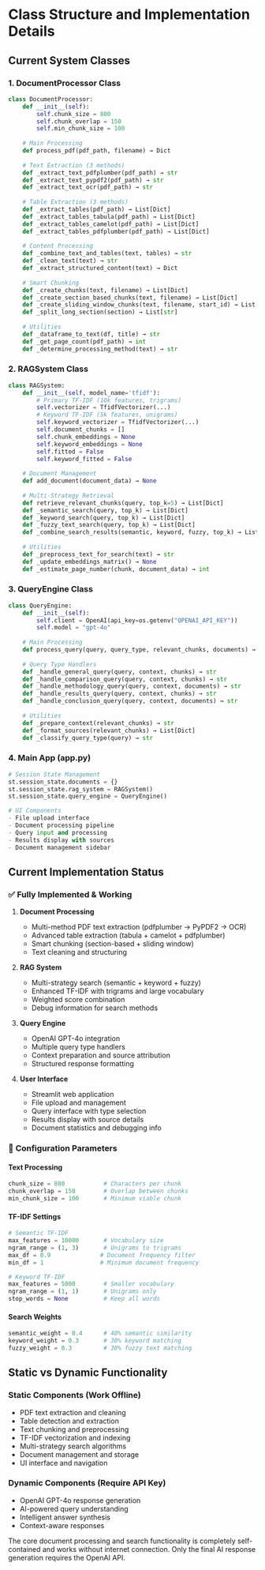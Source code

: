 # Class Structure and Implementation Details

## Current System Classes

### 1. **DocumentProcessor Class**
```python
class DocumentProcessor:
    def __init__(self):
        self.chunk_size = 800
        self.chunk_overlap = 150
        self.min_chunk_size = 100
    
    # Main Processing
    def process_pdf(pdf_path, filename) → Dict
    
    # Text Extraction (3 methods)
    def _extract_text_pdfplumber(pdf_path) → str
    def _extract_text_pypdf2(pdf_path) → str
    def _extract_text_ocr(pdf_path) → str
    
    # Table Extraction (3 methods)
    def _extract_tables(pdf_path) → List[Dict]
    def _extract_tables_tabula(pdf_path) → List[Dict]
    def _extract_tables_camelot(pdf_path) → List[Dict]
    def _extract_tables_pdfplumber(pdf_path) → List[Dict]
    
    # Content Processing
    def _combine_text_and_tables(text, tables) → str
    def _clean_text(text) → str
    def _extract_structured_content(text) → Dict
    
    # Smart Chunking
    def _create_chunks(text, filename) → List[Dict]
    def _create_section_based_chunks(text, filename) → List[Dict]
    def _create_sliding_window_chunks(text, filename, start_id) → List[Dict]
    def _split_long_section(section) → List[str]
    
    # Utilities
    def _dataframe_to_text(df, title) → str
    def _get_page_count(pdf_path) → int
    def _determine_processing_method(text) → str
```

### 2. **RAGSystem Class**
```python
class RAGSystem:
    def __init__(self, model_name='tfidf'):
        # Primary TF-IDF (10k features, trigrams)
        self.vectorizer = TfidfVectorizer(...)
        # Keyword TF-IDF (5k features, unigrams)  
        self.keyword_vectorizer = TfidfVectorizer(...)
        self.document_chunks = []
        self.chunk_embeddings = None
        self.keyword_embeddings = None
        self.fitted = False
        self.keyword_fitted = False
    
    # Document Management
    def add_document(document_data) → None
    
    # Multi-Strategy Retrieval
    def retrieve_relevant_chunks(query, top_k=5) → List[Dict]
    def _semantic_search(query, top_k) → List[Dict]
    def _keyword_search(query, top_k) → List[Dict] 
    def _fuzzy_text_search(query, top_k) → List[Dict]
    def _combine_search_results(semantic, keyword, fuzzy, top_k) → List[Dict]
    
    # Utilities
    def _preprocess_text_for_search(text) → str
    def _update_embeddings_matrix() → None
    def _estimate_page_number(chunk, document_data) → int
```

### 3. **QueryEngine Class**
```python
class QueryEngine:
    def __init__(self):
        self.client = OpenAI(api_key=os.getenv("OPENAI_API_KEY"))
        self.model = "gpt-4o"
    
    # Main Processing
    def process_query(query, query_type, relevant_chunks, documents) → Dict
    
    # Query Type Handlers
    def _handle_general_query(query, context, chunks) → str
    def _handle_comparison_query(query, context, chunks) → str
    def _handle_methodology_query(query, context, documents) → str
    def _handle_results_query(query, context, chunks) → str
    def _handle_conclusion_query(query, context, documents) → str
    
    # Utilities
    def _prepare_context(relevant_chunks) → str
    def _format_sources(relevant_chunks) → List[Dict]
    def _classify_query_type(query) → str
```

### 4. **Main App (app.py)**
```python
# Session State Management
st.session_state.documents = {}
st.session_state.rag_system = RAGSystem()
st.session_state.query_engine = QueryEngine()

# UI Components
- File upload interface
- Document processing pipeline  
- Query input and processing
- Results display with sources
- Document management sidebar
```

## Current Implementation Status

### ✅ **Fully Implemented & Working**
1. **Document Processing**
   - Multi-method PDF text extraction (pdfplumber → PyPDF2 → OCR)
   - Advanced table extraction (tabula + camelot + pdfplumber)
   - Smart chunking (section-based + sliding window)
   - Text cleaning and structuring

2. **RAG System**
   - Multi-strategy search (semantic + keyword + fuzzy)
   - Enhanced TF-IDF with trigrams and large vocabulary
   - Weighted score combination
   - Debug information for search methods

3. **Query Engine**
   - OpenAI GPT-4o integration
   - Multiple query type handlers
   - Context preparation and source attribution
   - Structured response formatting

4. **User Interface**
   - Streamlit web application
   - File upload and management
   - Query interface with type selection
   - Results display with source details
   - Document statistics and debugging info

### 🔧 **Configuration Parameters**

#### Text Processing
```python
chunk_size = 800           # Characters per chunk
chunk_overlap = 150        # Overlap between chunks  
min_chunk_size = 100       # Minimum viable chunk
```

#### TF-IDF Settings
```python
# Semantic TF-IDF
max_features = 10000       # Vocabulary size
ngram_range = (1, 3)       # Unigrams to trigrams
max_df = 0.9              # Document frequency filter
min_df = 1                # Minimum document frequency

# Keyword TF-IDF  
max_features = 5000        # Smaller vocabulary
ngram_range = (1, 1)       # Unigrams only
stop_words = None          # Keep all words
```

#### Search Weights
```python
semantic_weight = 0.4      # 40% semantic similarity
keyword_weight = 0.3       # 30% keyword matching
fuzzy_weight = 0.3         # 30% fuzzy text matching
```

## Static vs Dynamic Functionality

### **Static Components** (Work Offline)
- PDF text extraction and cleaning
- Table detection and extraction
- Text chunking and preprocessing
- TF-IDF vectorization and indexing
- Multi-strategy search algorithms
- Document management and storage
- UI interface and navigation

### **Dynamic Components** (Require API Key)
- OpenAI GPT-4o response generation
- AI-powered query understanding
- Intelligent answer synthesis
- Context-aware responses

The core document processing and search functionality is completely self-contained and works without internet connection. Only the final AI response generation requires the OpenAI API.